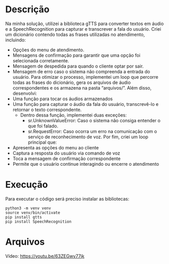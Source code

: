# Descrição
Na minha solução, utilizei a biblioteca gTTS para converter textos em áudio e a SpeechRecognition para capturar e transcrever a fala do usuário.
Criei um dicionário contendo todas as frases utilizadas no atendimento, incluindo:
- Opções do menu de atendimento.
- Mensagens de confirmação para garantir que uma opção foi selecionada corretamente.
- Mensagem de despedida para quando o cliente optar por sair.
- Mensagem de erro caso o sistema não compreenda a entrada do usuário.
Para otimizar o processo, implementei um loop que percorre todas as frases do dicionário, gera os arquivos de áudio correspondentes e os armazena na pasta “arquivos/”.
Além disso, desenvolvi:
- Uma função para tocar os áudios armazenados
- Uma função para capturar o áudio da fala do usuário, transcrevê-lo e retornar o texto correspondente.
  - Dentro dessa função, implementei duas exceções:
    - sr.UnknownValueError: Caso o sistema não consiga entender o que foi falado.
    - sr.RequestError: Caso ocorra um erro na comunicação com o serviço de reconhecimento de voz.
Por fim, criei um loop principal que:
- Apresenta as opções do menu ao cliente
- Captura a resposta do usuário via comando de voz
- Toca a mensagem de confirmação correspondente
- Permite que o usuário continue interagindo ou encerre o atendimento
# Execução
Para executar o código será preciso instalar as bibliotecas:
```shell
python3 -m venv venv
source venv/bin/activate
pip install gtts
pip install SpeechRecognition
```
# Arquivos
Vídeo: https://youtu.be/63ZEGwv77jk
